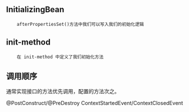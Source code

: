 ## InitializingBean
```text
    afterPropertiesSet()方法中我们可以写入我们的初始化逻辑
```

## init-method
```text
    在 init-method 中定义了我们初始化方法
```
## 调用顺序
通常实现接口的方法优先调用，配置的方法次之。


@PostConstruct/@PreDestroy
ContextStartedEvent/ContextClosedEvent